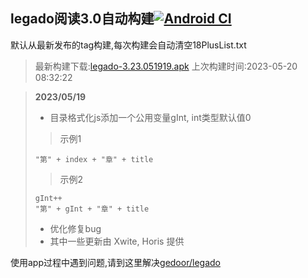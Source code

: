 ## legado阅读3.0自动构建[![Android CI](https://github.com/10bits/gedoor-Build/workflows/Android%20CI/badge.svg)](https://github.com/10bits/gedoor-Build/actions)

默认从最新发布的tag构建,每次构建会自动清空18PlusList.txt

> 最新构建下载:[legado-3.23.051919.apk](https://github.com/EternalTimes/gedoor-Build/releases/download/legado-3.23.051919/legado-3.23.051919.apk) 上次构建时间:2023-05-20 08:32:22
<!--start-->
> **2023/05/19**
> 
> * 目录格式化js添加一个公用变量gInt, int类型默认值0
> 
> > 示例1
> 
> ```
> "第" + index + "章" + title
> ```
> 
> > 示例2
> 
> ```
> gInt++
> "第" + gInt + "章" + title
> ```
> 
> * 优化修复bug
> * 其中一些更新由 Xwite, Horis 提供
<!--end-->
  
使用app过程中遇到问题,请到这里解决[gedoor/legado](https://github.com/gedoor/legado/issues)

